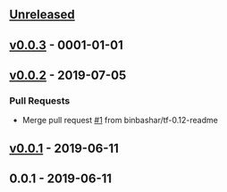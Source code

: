 <a name="unreleased"></a>
## [Unreleased]


<a name="v0.0.3"></a>
## [v0.0.3] - 0001-01-01

<a name="v0.0.2"></a>
## [v0.0.2] - 2019-07-05
### Pull Requests
- Merge pull request [#1](https://github.com/binbashar/terraform-aws-cost-billing-alarm/issues/1) from binbashar/tf-0.12-readme


<a name="v0.0.1"></a>
## [v0.0.1] - 2019-06-11

<a name="0.0.1"></a>
## 0.0.1 - 2019-06-11

[Unreleased]: https://github.com/binbashar/terraform-aws-cost-billing-alarm/compare/v0.0.3...HEAD
[v0.0.3]: https://github.com/binbashar/terraform-aws-cost-billing-alarm/compare/v0.0.2...v0.0.3
[v0.0.2]: https://github.com/binbashar/terraform-aws-cost-billing-alarm/compare/v0.0.1...v0.0.2
[v0.0.1]: https://github.com/binbashar/terraform-aws-cost-billing-alarm/compare/0.0.1...v0.0.1
